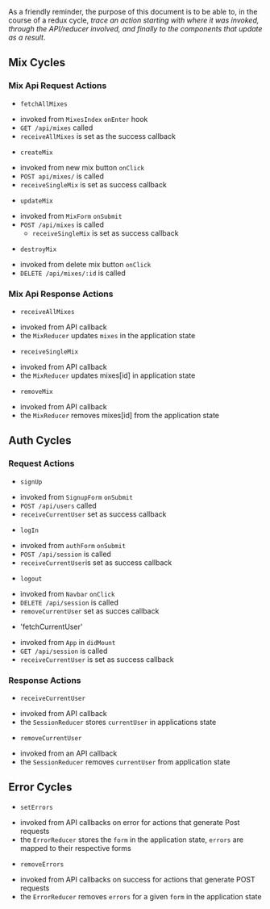 As a friendly reminder, the purpose of this document is to be able to, in the course of a redux cycle, *trace an action starting with where it was invoked, through the API/reducer involved, and finally to the components that update as a result*.


## Mix Cycles

### Mix Api Request Actions

* `fetchAllMixes`
 + invoked from `MixesIndex` `onEnter` hook
 + `GET /api/mixes` called
 + `receiveAllMixes` is set as the success callback

* `createMix`
 + invoked from new mix button `onClick`
 + `POST api/mixes/` is called
 + `receiveSingleMix` is set as success callback

* `updateMix`
 + invoked from `MixForm` `onSubmit`
  + `POST /api/mixes` is called
	+ `receiveSingleMix` is set as success callback

* `destroyMix`
 + invoked from delete mix button `onClick`
 + `DELETE /api/mixes/:id` is called

### Mix Api Response Actions

* `receiveAllMixes`
 + invoked from API callback
  + the `MixReducer` updates `mixes` in the application state
* `receiveSingleMix`
 + invoked from API callback
 + the `MixReducer` updates mixes[id] in application state
* `removeMix`
 + invoked from API callback
 + the `MixReducer` removes mixes[id] from the application state



## Auth Cycles

### Request Actions

* `signUp`
 + invoked from `SignupForm` `onSubmit`
 + `POST /api/users` called
 + `receiveCurrentUser` set as success callback
* `logIn`
 + invoked from `authForm` `onSubmit`
 + `POST /api/session` is called
 + `receiveCurrentUser`is set as success callback
* `logout`
 + invoked from `Navbar` `onClick`
 + `DELETE /api/session` is called
 + `removeCurrentUser` set as succes callback
* 'fetchCurrentUser'
 + invoked from `App` in `didMount`
 + `GET /api/session` is called
 + `receiveCurrentUser` is set as success callback

### Response Actions
* `receiveCurrentUser`
 + invoked from API callback
 + the `SessionReducer` stores `currentUser` in applications state
* `removeCurrentUser`
 + invoked from an API callback
 + the `SessionReducer` removes `currentUser` from application state

## Error Cycles
* `setErrors`
 + invoked from API callbacks on error for actions that generate Post requests
 + the `ErrorReducer` stores the `form` in the application state, `errors` are mapped to their respective forms
* `removeErrors`
 + invoked from API callbacks on success for actions that generate POST requests
 + the `ErrorReducer` removes `errors` for a given `form` in the application state
